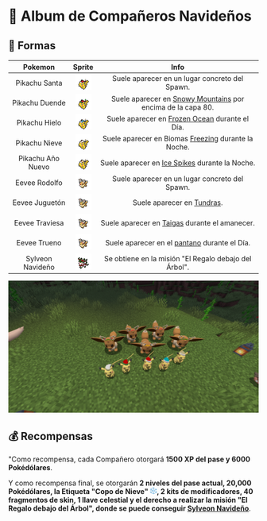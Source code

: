 # 🎄 Album de Compañeros Navideños

## 🎁 Formas

|Pokemon|Sprite|Info|
|:-----:|:----:|:--:|
| Pikachu Santa |![Pikachu Santa](../../images/pokemon/pixelfest/pika_santa_sprite.png)| Suele aparecer en un lugar concreto del Spawn. |
| Pikachu Duende |![Pikachu Duende](../../images/pokemon/pixelfest/pika_duende_sprite.png)| Suele aparecer en [Snowy Mountains](https://pixelmonmod.com/wiki/Ice_Mountains) por encima de la capa 80. |
| Pikachu Hielo |![Pikachu Hielo](../../images/pokemon/pixelfest/pika_hielo_sprite.png)| Suele aparecer en [Frozen Ocean](https://pixelmonmod.com/wiki/Frozen_Ocean) durante el Día. |
| Pikachu Nieve |![Pikachu Nieve](../../images/pokemon/pixelfest/pika_nieve_sprite.png)| Suele aparecer en Biomas [Freezing](https://pixelmonmod.com/wiki/Freezing) durante la Noche. |
| Pikachu Año Nuevo |![Pikachu Año Nuevo](../../images/pokemon/pixelfest/pika_anonuevo_sprite.png)| Suele aparecer en [Ice Spikes](https://minecraft.fandom.com/wiki/Snowy_Plains#Ice_Spikes) durante la Noche. |
| Eevee Rodolfo|![Eevee Rodolfo](../../images/pokemon/pixelfest/eevee_rodolfo_sprite.png)| Suele aparecer en un lugar concreto del Spawn. |
| Eevee Juguetón|![Eevee Juguetón](../../images/pokemon/pixelfest/eevee_danzarin_sprite.png)| Suele aparecer en [Tundras](https://pixelmonmod.com/wiki/Tundra). |
| Eevee Traviesa|![Eevee Traviesa](../../images/pokemon/pixelfest/eevee_jugueton_sprite.png)| Suele aparecer en [Taigas](https://pixelmonmod.com/wiki/Taiga) durante el amanecer. |
| Eevee Trueno|![Eevee Trueno](../../images/pokemon/pixelfest/eevee_traviesa_sprite.png)| Suele aparecer en el [pantano](https://pixelmonmod.com/wiki/Swampland) durante el Día. |
| Sylveon Navideño |![Sylveon Navideño](../../images/pokemon/pixelfest/sylveon_pixelfest_sprite.png)| Se obtiene en la misión "El Regalo debajo del Árbol". |

<div style="text-align: center">
<img src="../../images/pokemon/pixelfest/compas.png"
alt="Compañeros Navideños">
</div>

## 💰 Recompensas

"Como recompensa, cada Compañero otorgará **1500 XP del pase y 6000 Pokédólares**.

Y como recompensa final, se otorgarán **2 niveles del pase actual, 20,000 Pokédólares, la Etiqueta "Copo de Nieve" ![Copo de Nieve](../../images/tags/copodenieve.png), 2 kits de modificadores, 40 fragmentos de skin, 1 llave celestial y el derecho a realizar la misión "El Regalo debajo del Árbol", donde se puede conseguir [Sylveon Navideño](../../pokemon/pixelfest-2024/album-sylveon-navideño.md)**.

